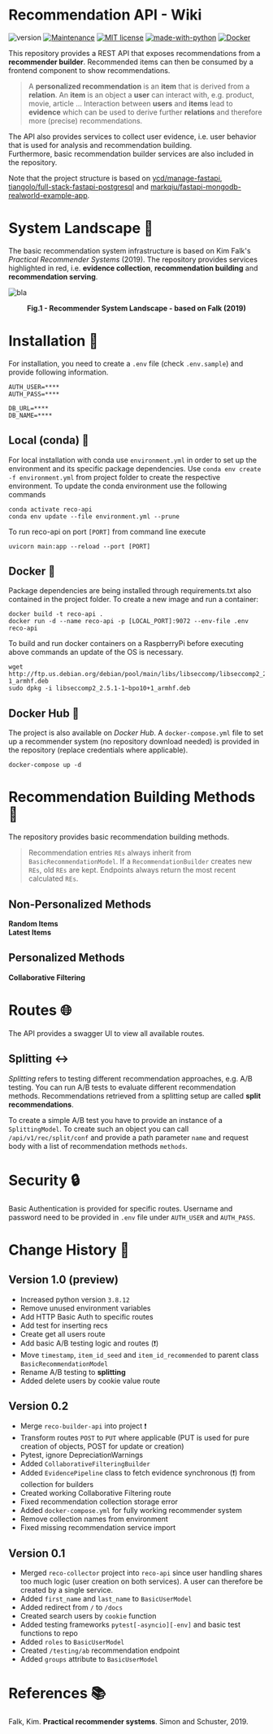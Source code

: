 # Recommendation API - Wiki

![version](https://img.shields.io/badge/version-0.2-blue)
[![Maintenance](https://img.shields.io/badge/Maintained%3F-yes-green.svg)](https://GitHub.com/Naereen/StrapDown.js/graphs/commit-activity)
[![MIT license](https://img.shields.io/badge/License-MIT-blue.svg)](https://lbesson.mit-license.org/)
[![made-with-python](https://img.shields.io/badge/Made%20with-Python-1f425f.svg)](https://www.python.org/)
[![Docker](https://badgen.net/badge/icon/docker?icon=docker&label)](https://https://docker.com/)

This repository provides a REST API that exposes recommendations from a **recommender builder**. Recommended items can
then be consumed by a frontend component to show recommendations.

> A **personalized recommendation** is an **item** that is derived from a **relation**. An **item** is an object a
> **user** can interact with, e.g. product, movie, article ... Interaction between **users** and **items** lead to
> **evidence** which can be used to derive further **relations** and therefore more (precise) recommendations.

The API also provides services to collect user evidence, i.e. user behavior that is used for analysis and recommendation
building.</br>
Furthermore, basic recommendation builder services are also included in the repository.

Note that the project structure is based on
[ycd/manage-fastapi][ycd], [tiangolo/full-stack-fastapi-postgresql][tiangolo]
and [markqiu/fastapi-mongodb-realworld-example-app][markqiu].

# System Landscape :mag_right:

The basic recommendation system infrastructure is based on Kim Falk's *Practical Recommender Systems* (2019). The
repository provides services highlighted in red, i.e. **evidence collection**, **recommendation building** and
**recommendation serving**.

![bla](https://docs.google.com/drawings/d/e/2PACX-1vS9i7dEq_v3Q5sZl99youzzXaFWZBnz5ZRjE_02TE-ZGKP8PJQ9QTFmJ8CwUBxbPMEYl1e3bXcJgZCa/pub?w=1440&h=810)
<figcaption align = "center"><b>Fig.1 - Recommender System Landscape - based on Falk (2019)</b></figcaption>

# Installation :hammer:

For installation, you need to create a `.env` file (check `.env.sample`) and provide following information.

```text
AUTH_USER=****
AUTH_PASS=****

DB_URL=****
DB_NAME=****
```

## Local (conda) :snake:

For local installation with conda use `environment.yml` in order to set up the environment and its specific package
dependencies. Use `conda env create -f environment.yml` from project folder to create the respective environment. To
update the conda environment use the following commands

```shell
conda activate reco-api
conda env update --file environment.yml --prune
```

To run reco-api on port `[PORT]` from command line execute

```shell
uvicorn main:app --reload --port [PORT]
```

## Docker :whale:

Package dependencies are being installed through requirements.txt also contained in the project folder. To create a new
image and run a container:

```shell
docker build -t reco-api .
docker run -d --name reco-api -p [LOCAL_PORT]:9072 --env-file .env reco-api
```

To build and run docker containers on a RaspberryPi before executing above commands an update of the OS is necessary.

```shell
wget http://ftp.us.debian.org/debian/pool/main/libs/libseccomp/libseccomp2_2.5.1-1_armhf.deb
sudo dpkg -i libseccomp2_2.5.1-1~bpo10+1_armhf.deb
```

## Docker Hub :whale2:

The project is also available on *Docker Hub*. A `docker-compose.yml` file to set up a recommender system (no repository
download needed) is provided in the repository (replace credentials where applicable).

```shell
docker-compose up -d
```

# Recommendation Building Methods :construction_worker:

The repository provides basic recommendation building methods.

> Recommendation entries `REs` always inherit from `BasicRecommendationModel`. If a `RecommendationBuilder` creates new
> `REs`, old `REs` are kept. Endpoints always return the most recent calculated `REs`.

## Non-Personalized Methods

**Random Items**</br>
**Latest Items**

## Personalized Methods

**Collaborative Filtering**

# Routes :globe_with_meridians:

The API provides a swagger UI to view all available routes.

## Splitting :left_right_arrow:

*Splitting* refers to testing different recommendation approaches, e.g. A/B testing. You can run A/B tests to evaluate
different recommendation methods. Recommendations retrieved from a splitting setup are called **split recommendations**.

To create a simple A/B test you have to provide an instance of a `SplittingModel`. To create such an object you can
call `/api/v1/rec/split/conf` and provide a path parameter `name` and request body with a list of recommendation
methods `methods`.

# Security :lock:

Basic Authentication is provided for specific routes. Username and password need to be provided in `.env` file
under `AUTH_USER` and `AUTH_PASS`.

# Change History :arrows_counterclockwise:

## Version 1.0 (preview)

- Increased python version `3.8.12`
- Remove unused environment variables
- Add HTTP Basic Auth to specific routes
- Add test for inserting recs
- Create get all users route
- Add basic A/B testing logic and routes (:exclamation:)
- Move `timestamp`, `item_id_seed` and `item_id_recommended` to parent class `BasicRecommendationModel`
- Rename A/B testing to **splitting**
- Added delete users by cookie value route

## Version 0.2

- Merge `reco-builder-api` into project :exclamation:
- Transform routes `POST` to `PUT` where applicable (PUT is used for pure creation of objects, POST for update or
  creation)
- Pytest, ignore DepreciationWarnings
- Added `CollaborativeFilteringBuilder`
- Added `EvidencePipeline` class to fetch evidence synchronous (:exclamation:) from collection for builders
- Created working Collaborative Filtering route
- Fixed recommendation collection storage error
- Added `docker-compose.yml` for fully working recommender system
- Remove collection names from environment
- Fixed missing recommendation service import

## Version 0.1

- Merged `reco-collector` project into `reco-api` since user handling shares too much logic (user creation on both
  services). A user can therefore be created by a single service.
- Added `first_name` and `last_name` to `BasicUserModel`
- Added redirect from `/` to `/docs`
- Created search users by `cookie` function
- Added testing frameworks `pytest[-asyncio][-env]` and basic test functions to repo
- Added `roles` to `BasicUserModel`
- Created `/testing/ab` recommendation endpoint
- Added `groups` attribute to `BasicUserModel`

# References :books:

Falk, Kim. **Practical recommender systems**. Simon and Schuster, 2019.

[markqiu]: https://github.com/markqiu/fastapi-mongodb-realworld-example-app/tree/master/tests

[tiangolo]: https://github.com/tiangolo/full-stack-fastapi-postgresql/tree/master/%7B%7Bcookiecutter.project_slug%7D%7D/backend/app/app

[ycd]: https://github.com/ycd/manage-fastapi

